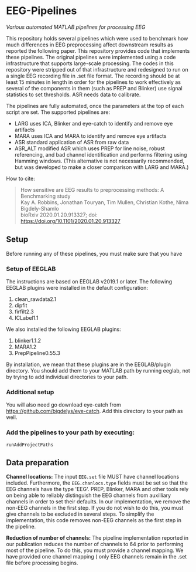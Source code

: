 # EEG-Pipelines
*Various automated MATLAB pipelines for processing EEG*

This repository holds several pipelines which were used to benchmark how
much differences in EEG preprocessing affect downstream results as reported
the following paper. This repository provides code that implements these 
pipelines. The original pipelines were implemented using a code infrastructure
that supports large-scale processing. The codes in this repository were 
stripped out of that infrastructure and redesigned to run on a single EEG
recording file in .set file format. The recording should be at least 15 
minutes in length in order for the pipelines to work effectively as several
of the components in them (such as PREP and Blinker) use signal statistics
to set thresholds. ASR needs data to calibrate.  

The pipelines are fully automated, once the parameters at the top of 
each script are set. The supported pipelines are:
  * LARG uses ICA, Blinker and eye-catch to identify and remove eye artifacts
  * MARA uses ICA and MARA to identify and remove eye artifacts
  * ASR standard application of ASR from raw data
  * ASR_ALT modified ASR which uses PREP for line noise, robust referencing, 
    and bad channel identification and performs filtering using Hamming windows.
    (This alternative is not necessarily recommended, but was developed to
     make a closer comparison with LARG and MARA.)

How to cite:
> How sensitive are EEG results to preprocessing methods: A Benchmarking study  
> Kay A. Robbins, Jonathan Touryan, Tim Mullen, Christian Kothe, Nima Bigdely-Shamlo  
> bioRxiv 2020.01.20.913327; doi: https://doi.org/10.1101/2020.01.20.913327 


## Setup
Before running any of these pipelines, you must make sure that you have

### Setup of EEGLAB
The instructions are based on EEGLAB v2019.1 or later. The following
EEGLAB plugins were installed in the default configuration:
 1. clean_rawdata2.1
 2. dipfit
 3. firfilt2.3
 4. ICLabel1.1

We also installed the following EEGLAB plugins:
 1. blinker1.1.2
 2. MARA1.2
 3. PrepPipeline0.55.3

By installation, we mean that these plugins are in the EEGLAB/plugin directory.
You should add them to your MATLAB path by running eeglab, not by trying to 
add individual directories to your path.

### Additional setup
You will also need go download eye-catch from https://github.com/bigdelys/eye-catch.
Add this directory to your path as well.

### Add the pipelines to your path by executing:
    runAddProjectPaths

## Data preparation

**Channel locations:** The input `EEG.set` file MUST have channel locations included. Furthermore, the 
`EEG.chanlocs.type` fields must be set so that the EEG channels have the
type 'EEG'. PREP, Blinker, MARA and other tools
rely on being able to reliably distinguish the EEG channels from auxilliary
channels in order to set their defaults. In our implementation, we remove 
the non-EEG channels in the first step.  If you do not wish to do this, you 
must give channels to be excluded in several steps. To simplify the 
implementation, this code removes non-EEG channels as the first step in the 
pipeline. 

**Reduction of number of channels:** The pipeline implementation reported
in our publication reduces the number of channels to 64 prior to performing
most of the pipeline. To do this, you must provide a channel mapping. We have
provided one channel mapping (
only EEG channels remain in the .set file before processing begins.

